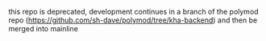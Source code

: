 this repo is deprecated, development continues in a branch of the polymod repo (https://github.com/sh-dave/polymod/tree/kha-backend) and then be merged into mainline
